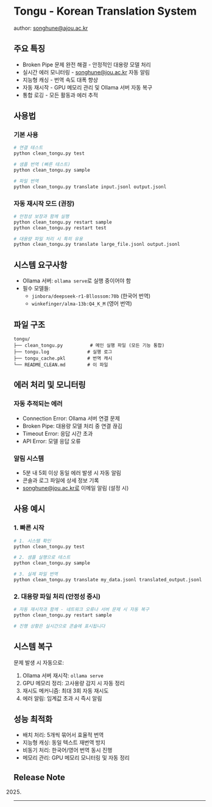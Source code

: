 # Tongu - Korean Translation System

author: songhune@ajou.ac.kr

## 주요 특징

- Broken Pipe 문제 완전 해결 - 안정적인 대용량 모델 처리
- 실시간 에러 모니터링 - songhune@jou.ac.kr 자동 알림
- 지능형 캐싱 - 번역 속도 대폭 향상
- 자동 재시작 - GPU 메모리 관리 및 Ollama 서버 자동 복구
- 통합 로깅 - 모든 활동과 에러 추적

## 사용법

### 기본 사용

```bash
# 연결 테스트
python clean_tongu.py test

# 샘플 번역 (빠른 테스트)
python clean_tongu.py sample

# 파일 번역
python clean_tongu.py translate input.jsonl output.jsonl
```

### 자동 재시작 모드 (권장)

```bash
# 안정성 보장과 함께 실행
python clean_tongu.py restart sample
python clean_tongu.py restart test

# 대용량 파일 처리 시 특히 유용
python clean_tongu.py translate large_file.jsonl output.jsonl
```

## 시스템 요구사항

- Ollama 서버: `ollama serve`로 실행 중이어야 함
- 필수 모델들:
  - `jinbora/deepseek-r1-Bllossom:70b` (한국어 번역)
  - `winkefinger/alma-13b:Q4_K_M` (영어 번역)

## 파일 구조

```
tongu/
├── clean_tongu.py          # 메인 실행 파일 (모든 기능 통합)
├── tongu.log              # 실행 로그
├── tongu_cache.pkl        # 번역 캐시
└── README_CLEAN.md        # 이 파일
```

## 에러 처리 및 모니터링

### 자동 추적되는 에러

- Connection Error: Ollama 서버 연결 문제
- Broken Pipe: 대용량 모델 처리 중 연결 끊김
- Timeout Error: 응답 시간 초과
- API Error: 모델 응답 오류

### 알림 시스템

- 5분 내 5회 이상 동일 에러 발생 시 자동 알림
- 콘솔과 로그 파일에 상세 정보 기록
- songhune@jou.ac.kr로 이메일 알림 (설정 시)

## 사용 예시

### 1. 빠른 시작
```bash
# 1. 시스템 확인
python clean_tongu.py test

# 2. 샘플 실행으로 테스트
python clean_tongu.py sample

# 3. 실제 파일 번역
python clean_tongu.py translate my_data.jsonl translated_output.jsonl
```

### 2. 대용량 파일 처리 (안정성 중시)
```bash
# 자동 재시작과 함께 - 네트워크 오류나 서버 문제 시 자동 복구
python clean_tongu.py restart sample

# 진행 상황은 실시간으로 콘솔에 표시됩니다
```

## 시스템 복구

문제 발생 시 자동으로:

1. Ollama 서버 재시작: `ollama serve`
2. GPU 메모리 정리: 고사용량 감지 시 자동 정리
3. 재시도 메커니즘: 최대 3회 자동 재시도
4. 에러 알림: 임계값 초과 시 즉시 알림

## 성능 최적화

- 배치 처리: 5개씩 묶어서 효율적 번역
- 지능형 캐싱: 동일 텍스트 재번역 방지
- 비동기 처리: 한국어/영어 번역 동시 진행
- 메모리 관리: GPU 메모리 모니터링 및 자동 정리

## Release Note
2025.

---

